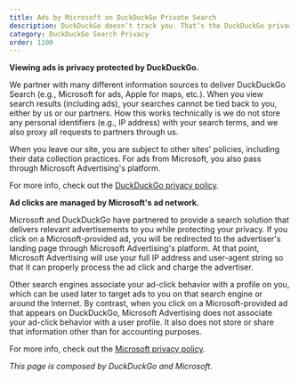 ```yaml
---
title: Ads by Microsoft on DuckDuckGo Private Search
description: DuckDuckGo doesn’t track you. That’s the DuckDuckGo privacy policy in a nutshell.
category: DuckDuckGo Search Privacy
order: 1100
---
```


**Viewing ads is privacy protected by DuckDuckGo.**

We partner with many different information sources to deliver DuckDuckGo Search (e.g., Microsoft for ads, Apple for maps, etc.). When you view search results (including ads), your searches cannot be tied back to you, either by us or our partners. How this works technically is we do not store any personal identifiers (e.g., IP address) with your search terms, and we also proxy all requests to partners through us.

When you leave our site, you are subject to other sites' policies, including their data collection practices. For ads from Microsoft, you also pass through Microsoft Advertising's platform.

For more info, check out the [DuckDuckGo privacy policy](https://duckduckgo.com/privacy).

**Ad clicks are managed by Microsoft's ad network.**

Microsoft and DuckDuckGo have partnered to provide a search solution that delivers relevant advertisements to you while protecting your privacy. If you click on a Microsoft-provided ad, you will be redirected to the advertiser's landing page through Microsoft Advertising's platform. At that point, Microsoft Advertising will use your full IP address and user-agent string so that it can properly process the ad click and charge the advertiser.

Other search engines associate your ad-click behavior with a profile on you, which can be used later to target ads to you on that search engine or around the Internet. By contrast, when you click on a Microsoft-provided ad that appears on DuckDuckGo, Microsoft Advertising does not associate your ad-click behavior with a user profile. It also does not store or share that information other than for accounting purposes.

For more info, check out the [Microsoft privacy policy](https://privacy.microsoft.com).

_This page is composed by DuckDuckGo and Microsoft._
